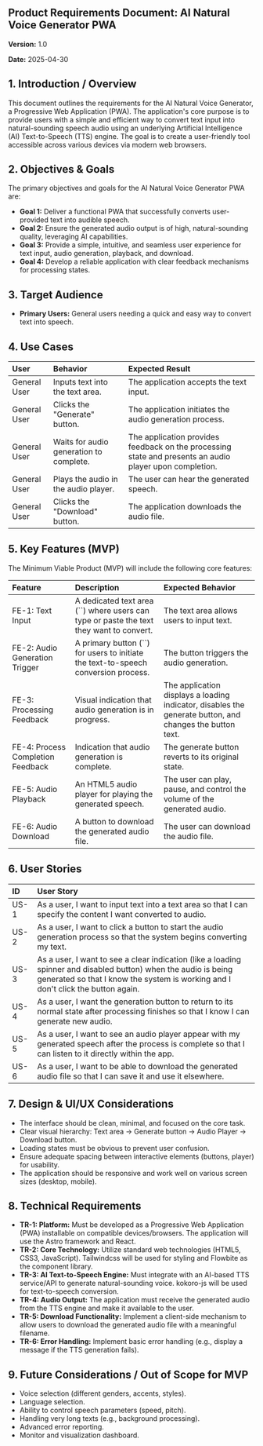 ## **Product Requirements Document: AI Natural Voice Generator PWA**

**Version:** 1.0

**Date:** 2025-04-30

## **1\. Introduction / Overview**

This document outlines the requirements for the AI Natural Voice Generator, a Progressive Web Application (PWA). The application's core purpose is to provide users with a simple and efficient way to convert text input into natural-sounding speech audio using an underlying Artificial Intelligence (AI) Text-to-Speech (TTS) engine. The goal is to create a user-friendly tool accessible across various devices via modern web browsers.

## **2\. Objectives & Goals**

The primary objectives and goals for the AI Natural Voice Generator PWA are:

* **Goal 1:** Deliver a functional PWA that successfully converts user-provided text into audible speech.  
* **Goal 2:** Ensure the generated audio output is of high, natural-sounding quality, leveraging AI capabilities.  
* **Goal 3:** Provide a simple, intuitive, and seamless user experience for text input, audio generation, playback, and download.  
* **Goal 4:** Develop a reliable application with clear feedback mechanisms for processing states.

## **3\. Target Audience**

* **Primary Users:** General users needing a quick and easy way to convert text into speech.

## **4\. Use Cases**

| User | Behavior | Expected Result |
| :---- | :---- | :---- |
| General User | Inputs text into the text area. | The application accepts the text input. |
| General User | Clicks the "Generate" button. | The application initiates the audio generation process. |
| General User | Waits for audio generation to complete. | The application provides feedback on the processing state and presents an audio player upon completion. |
| General User | Plays the audio in the audio player. | The user can hear the generated speech. |
| General User | Clicks the "Download" button. | The application downloads the audio file. |

## **5\. Key Features (MVP)**

The Minimum Viable Product (MVP) will include the following core features:

| Feature | Description | Expected Behavior |
| :---- | :---- | :---- |
| FE-1: Text Input | A dedicated text area (\`\`) where users can type or paste the text they want to convert. | The text area allows users to input text. |
| FE-2: Audio Generation Trigger | A primary button (\`\`) for users to initiate the text-to-speech conversion process. | The button triggers the audio generation. |
| FE-3: Processing Feedback | Visual indication that audio generation is in progress. | The application displays a loading indicator, disables the generate button, and changes the button text. |
| FE-4: Process Completion Feedback | Indication that audio generation is complete. | The generate button reverts to its original state. |
| FE-5: Audio Playback | An HTML5 audio player for playing the generated speech. | The user can play, pause, and control the volume of the generated audio. |
| FE-6: Audio Download | A button to download the generated audio file. | The user can download the audio file. |

## **6\. User Stories**

| ID | User Story |
| :---- | :---- |
| US-1 | As a user, I want to input text into a text area so that I can specify the content I want converted to audio. |
| US-2 | As a user, I want to click a button to start the audio generation process so that the system begins converting my text. |
| US-3 | As a user, I want to see a clear indication (like a loading spinner and disabled button) when the audio is being generated so that I know the system is working and I don't click the button again. |
| US-4 | As a user, I want the generation button to return to its normal state after processing finishes so that I know I can generate new audio. |
| US-5 | As a user, I want to see an audio player appear with my generated speech after the process is complete so that I can listen to it directly within the app. |
| US-6 | As a user, I want to be able to download the generated audio file so that I can save it and use it elsewhere. |

## **7\. Design & UI/UX Considerations**

* The interface should be clean, minimal, and focused on the core task.  
* Clear visual hierarchy: Text area \-\> Generate button \-\> Audio Player \-\> Download button.  
* Loading states must be obvious to prevent user confusion.  
* Ensure adequate spacing between interactive elements (buttons, player) for usability.  
* The application should be responsive and work well on various screen sizes (desktop, mobile).

## **8\. Technical Requirements**

* **TR-1: Platform:** Must be developed as a Progressive Web Application (PWA) installable on compatible devices/browsers. The application will use the Astro framework and React.  
* **TR-2: Core Technology:** Utilize standard web technologies (HTML5, CSS3, JavaScript). Tailwindcss will be used for styling and Flowbite as the component library.  
* **TR-3: AI Text-to-Speech Engine:** Must integrate with an AI-based TTS service/API to generate natural-sounding voice. kokoro-js will be used for text-to-speech conversion.  
* **TR-4: Audio Output:** The application must receive the generated audio from the TTS engine and make it available to the user.  
* **TR-5: Download Functionality:** Implement a client-side mechanism to allow users to download the generated audio file with a meaningful filename.  
* **TR-6: Error Handling:** Implement basic error handling (e.g., display a message if the TTS generation fails).

## **9\. Future Considerations / Out of Scope for MVP**

* Voice selection (different genders, accents, styles).  
* Language selection.  
* Ability to control speech parameters (speed, pitch).  
* Handling very long texts (e.g., background processing).  
* Advanced error reporting.  
* Monitor and visualization dashboard.